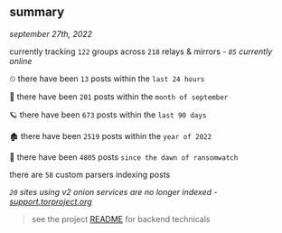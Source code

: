 
## summary
_september 27th, 2022_

currently tracking `122` groups across `218` relays & mirrors - _`85` currently online_

⏲ there have been `13` posts within the `last 24 hours`

🦈 there have been `201` posts within the `month of september`

🪐 there have been `673` posts within the `last 90 days`

🏚 there have been `2519` posts within the `year of 2022`

🦕 there have been `4805` posts `since the dawn of ransomwatch`

there are `58` custom parsers indexing posts

_`20` sites using v2 onion services are no longer indexed - [support.torproject.org](https://support.torproject.org/onionservices/v2-deprecation/)_

> see the project [README](https://github.com/joshhighet/ransomwatch#ransomwatch--) for backend technicals
